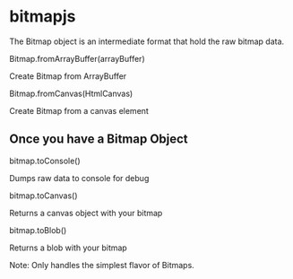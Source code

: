 bitmapjs
========

The Bitmap object is an intermediate format that hold the raw bitmap data.

Bitmap.fromArrayBuffer(arrayBuffer)

  Create Bitmap from ArrayBuffer

Bitmap.fromCanvas(HtmlCanvas)

  Create Bitmap from a canvas element
  
Once you have a Bitmap Object
-----------------------------

bitmap.toConsole()

  Dumps raw data to console for debug
  
bitmap.toCanvas()

  Returns a canvas object with your bitmap
  
bitmap.toBlob()

  Returns a blob with your bitmap
  
Note: Only handles the simplest flavor of Bitmaps.

